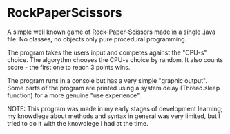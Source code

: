 # RockPaperScissors
A simple well known game of Rock-Paper-Scissors made in a single .java file. No classes, no objects only pure procedural programming.

The program takes the users input and competes against the "CPU-s" choice. The algorythm chooses the CPU-s choice by random.
It also counts score - the first one to reach 3 points wins.

The program runs in a console but has a very simple "graphic output". Some parts of the program are printed using a system delay (Thread.sleep function) for a more genuine "use experience".

NOTE: This program was made in my early stages of development learning; my knowdlege about methods and syntax in general was very limited, but I tried to do it with the knowdlege I had at the time.
